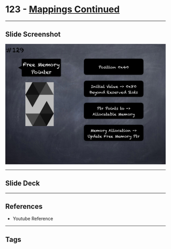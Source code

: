 # 123 - [Mappings Continued](Mappings%20Continued.md)


___
## Slide Screenshot
![123.png](../images/solidity201/123.png)
___
## Slide Deck

___
## References
- Youtube Reference
___
## Tags